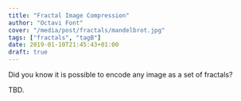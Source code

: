 ```yaml
---
title: "Fractal Image Compression"
author: "Octavi Font"
cover: "/media/post/fractals/mandelbrot.jpg"
tags: ["fractals", "tagB"]
date: 2019-01-10T21:45:43+01:00
draft: true
---
```


Did you know it is possible to encode any image as a set of fractals?

<!--more-->

TBD.
